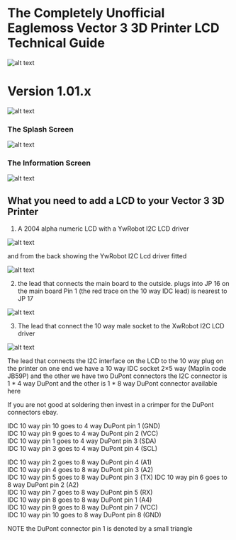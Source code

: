 # The Completely Unofficial Eaglemoss Vector 3 3D Printer LCD Technical Guide

![alt text][logo]

[logo]: https://www.eaglemoss.com/uploads/141647767867724/original.png "Eaglemoss Vector 3 Firmware Technical Guide"

# Version 1.01.x

![alt text][lcd_over]

[lcd_over]: https://i2.wp.com/v3uc.com/wp-content/uploads/hm_bbpui/3439/3sdh017cme486uxe6o4y3q55e978cud6.jpg "The LCD fitted to the V3 printer"


### The Splash Screen

![alt text][splash]

[splash]: https://i2.wp.com/v3uc.com/wp-content/uploads/hm_bbpui/3458/nb6afttzvukeynlqd56smublbxsfetis.jpg "The LCD Splash screen"


### The Information Screen

![alt text][info]

[info]: https://i0.wp.com/v3uc.com/wp-content/uploads/hm_bbpui/3458/ves0xbpjv0nkez0huw06h1ijo0oskwa5.jpg "The LCD information screen"


## What you need to add a LCD to your Vector 3 3D Printer

1. A 2004 alpha numeric LCD with a YwRobot I2C LCD driver

![alt text][lcd_front]

[lcd_front]: https://ardushop.ro/135-thickbox_default/lcd-2004.jpg "The 20 * 40 aplha numeric LCD from the front"

and from the back showing the YwRobot I2C Lcd driver fitted

![alt text][lcd_back]

[lcd_back]: http://3.bp.blogspot.com/-YtWLjAsjH4A/U84ws4xBOwI/AAAAAAAAAL4/5nC6RlHy0p4/s1600/lcd6.png "The LCD back with YwRobot I2C Lcd driver fitted"

2. the lead that connects the main board to the outside. plugs into JP 16 on the main board Pin 1 (the red trace on the 10 way IDC lead) is nearest to JP 17

![alt text][lcd_lead]

[lcd_lead]: https://i0.wp.com/v3uc.com/wp-content/uploads/hm_bbpui/3447/gyzwsy9tmeknolon0w6k0dr4mx66ldqr.jpg "The the extender lead that extends JP 16 on the main boaed"

3. The lead that connect the 10 way male socket to the XwRobot I2C LCD driver

![alt text][lcd_i2c_lead]

[lcd_i2c_lead]: https://i0.wp.com/v3uc.com/wp-content/uploads/hm_bbpui/3447/8ixl4b4y4rdbppff0ba8jk1me5ihwgfv.jpg "The lead that connect the 10 way male socket to the XwRobot I2C LCD driver"

The lead that connects the I2C interface on the LCD to the 10 way plug on the printer on one end we have a 10 way IDC socket 2×5 way (Maplin code JB59P)  and the other we have two DuPont connectors the I2C connector is 1 * 4 way DuPont and the other is 1 * 8 way DuPont connector available here

If you are not good at soldering then invest in a crimper for the DuPont connectors ebay.

IDC 10 way pin 10 goes to 4 way DuPont pin 1 (GND)  
IDC 10 way pin  9 goes to 4 way DuPont pin 2 (VCC)  
IDC 10 way pin  1 goes to 4 way DuPont pin 3 (SDA)  
IDC 10 way pin  3 goes to 4 way DuPont pin 4 (SCL)  

IDC 10 way pin  2 goes to 8 way DuPont pin 4 (A1)  
IDC 10 way pin  4 goes to 8 way DuPont pin 3 (A2)  
IDC 10 way pin  5 goes to 8 way DuPont pin 3 (TX) 
IDC 10 way pin  6 goes to 8 way DuPont pin 2 (A2)  
IDC 10 way pin  7 goes to 8 way DuPont pin 5 (RX)  
IDC 10 way pin  8 goes to 8 way DuPont pin 1 (A4)  
IDC 10 way pin  9 goes to 8 way DuPont pin 7 (VCC)  
IDC 10 way pin 10 goes to 8 way DuPont pin 8 (GND)  

NOTE the DuPont connector pin 1 is denoted by a small triangle  
